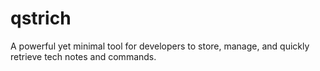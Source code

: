 # qstrich
A powerful yet minimal tool for developers to store, manage, and quickly retrieve tech notes and commands.
